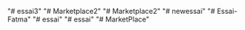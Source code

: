 "# essai3" 
"# Marketplace2" 
"# Marketplace2" 
"# newessai" 
"# Essai-Fatma" 
"# essai" 
"# essai" 
"# MarketPlace" 
